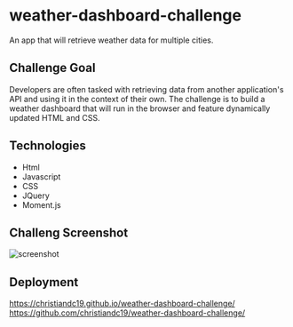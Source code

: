 # weather-dashboard-challenge

An app that will retrieve weather data for multiple cities. 

## Challenge Goal

Developers are often tasked with retrieving data from another application's API and using it in the context of their own. The challenge is to build a weather dashboard that will run in the browser and feature dynamically updated HTML and CSS. 

## Technologies

- Html
- Javascript
- CSS
- JQuery
- Moment.js

## Challeng Screenshot

![screenshot](./assets/images/weather-dashboard-screenshot.png)


## Deployment

https://christiandc19.github.io/weather-dashboard-challenge/
https://github.com/christiandc19/weather-dashboard-challenge/
